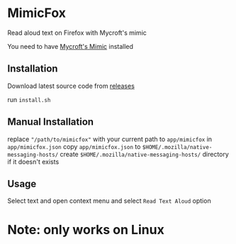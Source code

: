 # MimicFox
Read aloud text on Firefox with Mycroft's mimic

You need to have [Mycroft's Mimic](https://github.com/MycroftAI/mimic1 "Mycroft's Mimic") installed

## Installation
Download latest source code from [releases](https://github.com/ExclusiveRishi/MimicFox/releases "releases")

run  `install.sh`

## Manual Installation
replace `"/path/to/mimicfox"` with your current path to `app/mimicfox` in `app/mimicfox.json`
copy `app/mimicfox.json` to `$HOME/.mozilla/native-messaging-hosts/`
create `$HOME/.mozilla/native-messaging-hosts/` directory if it doesn't exists

## Usage 
Select text and open context menu and select  `Read Text Aloud` option

# Note: only works on Linux
